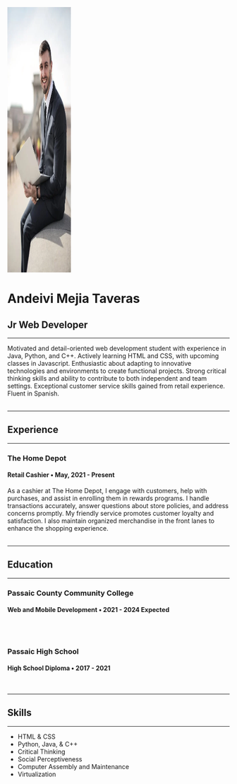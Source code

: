<img src="avatar.jpg" alt="Apache logo" style="height:15vh;width:15vw;"><br>

# Andeivi Mejia Taveras


## Jr Web Developer
---
Motivated and detail-oriented web development student with experience in Java, Python, and C++. Actively learning HTML and CSS, with upcoming classes in Javascript. Enthusiastic about adapting to innovative technologies and environments to create functional projects. Strong critical thinking skills and ability to contribute to both independent and team settings. Exceptional customer service skills gained from retail experience. Fluent in Spanish.
<br>
<br>

---
## Experience
---
### The Home Depot
#### Retail Cashier • May, 2021 - Present
As a cashier at The Home Depot, I engage with customers, help with purchases, and assist in enrolling them in rewards programs. I handle transactions accurately, answer questions about store policies, and address concerns promptly. My friendly service promotes customer loyalty and satisfaction. I also maintain organized merchandise in the front lanes to enhance the shopping experience.
<br>
<br>

---
## Education
---
### Passaic County Community College
#### Web and Mobile Development • 2021 - 2024 Expected

<br>
<br>

### Passaic High School
#### High School Diploma • 2017 - 2021
<br>

---
## Skills
---
- HTML & CSS
- Python, Java, & C++
- Critical Thinking
- Social Perceptiveness
- Computer Assembly and Maintenance
- Virtualization